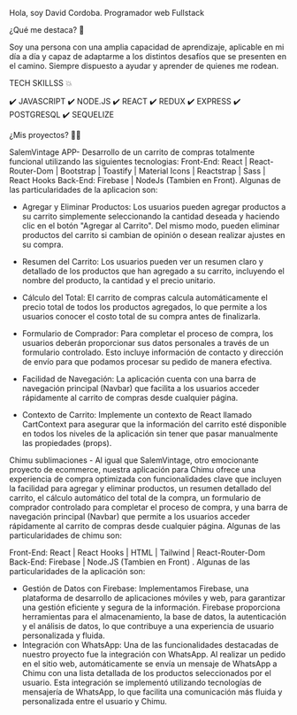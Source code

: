 Hola, soy David Cordoba. Programador web Fullstack

¿Qué me destaca? 🏅

Soy una persona con una amplia capacidad de aprendizaje, aplicable en mi día a día y capaz de adaptarme a los distintos desafíos que se presenten en el camino. Siempre dispuesto a ayudar y aprender de quienes me rodean.

TECH SKILLSS 💥

✔️ JAVASCRIPT ✔️ NODE.JS ✔️ REACT ✔️ REDUX
✔️ EXPRESS  ✔️ POSTGRESQL ✔️ SEQUELIZE 

¿Mis proyectos? 👩‍💻

SalemVintage APP- Desarrollo de un carrito de compras totalmente funcional utilizando las siguientes tecnologias: 
Front-End: React | React-Router-Dom | Bootstrap | Toastify | Material Icons | Reactstrap | Sass | React Hooks
Back-End: Firebase | NodeJs (Tambien en Front). Algunas de las particularidades de la aplicacion son:

* Agregar y Eliminar Productos: Los usuarios pueden agregar productos a su carrito simplemente seleccionando la cantidad deseada y haciendo clic en el botón "Agregar al Carrito". Del mismo modo, pueden eliminar productos del carrito si cambian de opinión o desean realizar ajustes en su compra.

* Resumen del Carrito: Los usuarios pueden ver un resumen claro y detallado de los productos que han agregado a su carrito, incluyendo el nombre del producto, la cantidad y el precio unitario.

* Cálculo del Total: El carrito de compras calcula automáticamente el precio total de todos los productos agregados, lo que permite a los usuarios conocer el costo total de su compra antes de finalizarla.

* Formulario de Comprador: Para completar el proceso de compra, los usuarios deberán proporcionar sus datos personales a través de un formulario controlado. Esto incluye información de contacto y dirección de envío para que podamos procesar su pedido de manera efectiva.

* Facilidad de Navegación: La aplicación cuenta con una barra de navegación principal (Navbar) que facilita a los usuarios acceder rápidamente al carrito de compras desde cualquier página.

* Contexto de Carrito: Implemente un contexto de React llamado CartContext para asegurar que la información del carrito esté disponible en todos los niveles de la aplicación sin tener que pasar manualmente las propiedades (props).

Chimu sublimaciones - Al igual que SalemVintage, otro emocionante proyecto de ecommerce, nuestra aplicación para Chimu ofrece una experiencia de compra optimizada con funcionalidades clave que incluyen la facilidad para agregar y eliminar productos, un resumen detallado del carrito, el cálculo automático del total de la compra, un formulario de comprador controlado para completar el proceso de compra, y una barra de navegación principal (Navbar) que permite a los usuarios acceder rápidamente al carrito de compras desde cualquier página. Algunas de las particularidades de chimu son:

Front-End: React | React Hooks | HTML | Tailwind | React-Router-Dom 
Back-End: Firebase | Node.JS (Tambien en Front) . Algunas de las particularidades de la aplicación son:

* Gestión de Datos con Firebase: Implementamos Firebase, una plataforma de desarrollo de aplicaciones móviles y web, para garantizar una gestión eficiente y segura de la información. Firebase proporciona herramientas para el almacenamiento, la base de datos, la autenticación y el análisis de datos, lo que contribuye a una experiencia de usuario personalizada y fluida.
* Integración con WhatsApp: Una de las funcionalidades destacadas de nuestro proyecto fue la integración con WhatsApp. Al realizar un pedido en el sitio web, automáticamente se envía un mensaje de WhatsApp a Chimu con una lista detallada de los productos seleccionados por el usuario. Esta integración se implementó utilizando tecnologías de mensajería de WhatsApp, lo que facilita una comunicación más fluida y personalizada entre el usuario y Chimu.

